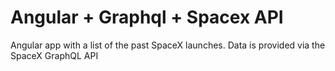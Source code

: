 # Angular + Graphql + Spacex API
Angular app with a list of the past SpaceX launches. Data is provided via the SpaceX GraphQL API
